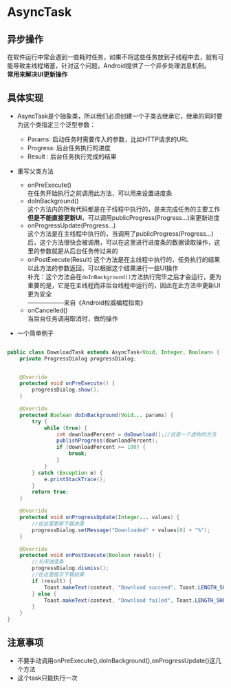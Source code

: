 # AsyncTask  
## 异步操作  
在软件运行中常会遇到一些耗时任务，如果不将这些任务放到子线程中去，就有可能导致主线程堵塞，针对这个问题，Android提供了一个异步处理消息机制。  
**常用来解决UI更新操作**  
## 具体实现  
* AsyncTask是个抽象类，所以我们必须创建一个子类去继承它，继承的同时要为这个类指定三个泛型参数：  
  * Params: 启动任务时需要传入的参数，比如HTTP请求的URL  
  * Progress: 后台任务执行的进度  
  * Result : 后台任务执行完成的结果  

* 重写父类方法   
  * onPreExecute()   
  在任务开始执行之前调用此方法，可以用来设置进度条  
  * doInBackground()   
  这个方法内的所有代码都是在子线程中执行的，是来完成任务的主要工作**但是不能直接更新UI**，可以调用publicProgress(Progress...)来更新进度   
  * onProgressUpdate(Progress...)   
  这个方法是在主线程中执行的，当调用了publicProgress(Progress...)后，这个方法很快会被调用，可以在这里进行进度条的数据读取操作，这里的参数就是从后台任务传过来的   
  * onPostExecute(Result)
  这个方法是在主线程中执行的，任务执行的结果以此方法的参数返回，可以根据这个结果进行一些UI操作   
  补充：这个方法会在```doInBackground()```方法执行完毕之后才会运行，更为重要的是，它是在主线程而非后台线程中运行的，因此在此方法中更新UI更为安全         
  ——————来自《Android权威编程指南》      
  * onCancelled()    
  当后台任务调用取消时，做的操作   


* 一个简单例子    



```java

public class DownloadTask extends AsyncTask<Void, Integer, Boolean> {
    private ProgressDialog progressDialog;


    @Override
    protected void onPreExecute() {
        progressDialog.show();
    }

    @Override
    protected Boolean doInBackground(Void... params) {
        try {
            while (true) {
                int downloadPercent = doDownload();//这是一个虚构的方法
                publishProgress(downloadPercent);
                if (downloadPercent >= 100) {
                    break;
                }
            }
        } catch (Exception e) {
            e.printStackTrace();
        }
        return true;
    }

    @Override
    protected void onProgressUpdate(Integer... values) {
        //在这里更新下载进度
        progressDialog.setMessage("Downloaded" + values[0] + "%");
    }

    @Override
    protected void onPostExecute(Boolean result) {
        //关闭进度条
        progressDialog.dismiss();
        //在这里提示下载结果
        if (result) {
            Toast.makeText(context, "Download succeed", Toast.LENGTH_SHORT);
        } else {
            Toast.makeText(context, "Download failed", Toast.LENGTH_SHORT);
        }
    }
}
```

## 注意事项  
* 不要手动调用onPreExecute(),doInBackground(),onProgressUpdate()这几个方法   
* 这个task只能执行一次   
